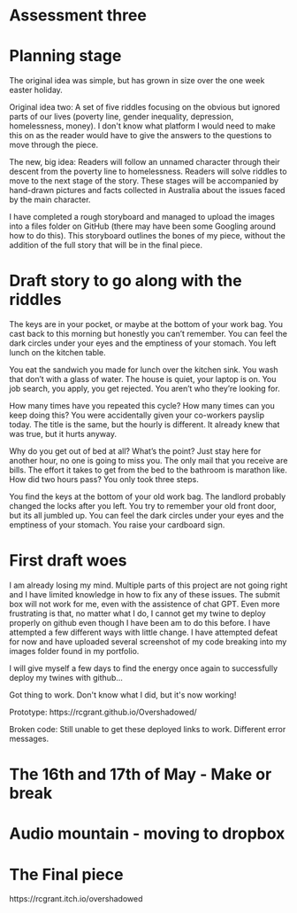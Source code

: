 # Assessment three
# Planning stage

</p>The original idea was simple, but has grown in size over the one week easter holiday.</p>
</p>Original idea two: A set of five riddles focusing on the obvious but ignored parts of our lives (poverty line, gender inequality, depression, homelessness, money). 
I don't know what platform I would need to make this on as the reader would have to give the answers to the questions to move through the piece.</p>

</p>The new, big idea: Readers will follow an unnamed character through their descent from the poverty line to homelessness. Readers will solve riddles to move to the next stage of the story. These stages will be accompanied by hand-drawn pictures and facts collected in Australia about the issues faced by the main character.</p>

</p>I have completed a rough storyboard and managed to upload the images into a files folder on GitHub (there may have been some Googling around how to do this). This storyboard outlines the bones of my piece, without the addition of the full story that will be in the final piece.</p>

# Draft story to go along with the riddles

</p>The keys are in your pocket, or maybe at the bottom of your work bag. You cast back to this morning but honestly you can’t remember. You can feel the dark circles under your eyes and the emptiness of your stomach. You left lunch on the kitchen table.</p>

</p>You eat the sandwich you made for lunch over the kitchen sink. You wash that don’t with a glass of water. The house is quiet, your laptop is on. You job search, you apply, you get rejected. You aren’t who they’re looking for.</p>

</p>How many times have you repeated this cycle? How many times can you keep doing this? You were accidentally given your co-workers payslip today. The title is the same, but the hourly is different. It already knew that was true, but it hurts anyway.</p>

</p>Why do you get out of bed at all? What’s the point? Just stay here for another hour, no one is going to miss you. The only mail that you receive are bills. The effort it takes to get from the bed to the bathroom is marathon like. How did two hours pass? You only took three steps.</p>

</p>You find the keys at the bottom of your old work bag. The landlord probably changed the locks after you left. You try to remember your old front door, but its all jumbled up. You can feel the dark circles under your eyes and the emptiness of your stomach. You raise your cardboard sign.</p>

# First draft woes

</p>I am already losing my mind. Multiple parts of this project are not going right and I have limited knowledge in how to fix any of these issues. The submit box will not work for me, even with the assistence of chat GPT. Even more frustrating is that, no matter what I do, I cannot get my twine to deploy properly on github even though I have been am to do this before. I have attempted a few different ways with little change. I have attempted defeat for now and have uploaded several screenshot of my code breaking into my images folder found in my portfolio.</p>

</p>I will give myself a few days to find the energy once again to successfully deploy my twines with github...</p>

</p>Got thing to work. Don't know what I did, but it's now working!

</p>Prototype: https://rcgrant.github.io/Overshadowed/</p>

</p>Broken code: Still unable to get these deployed links to work. Different error messages.</p>

# The 16th and 17th of May - Make or break
# Audio mountain - moving to dropbox
# The Final piece
</p> https://rcgrant.itch.io/overshadowed
</p>
